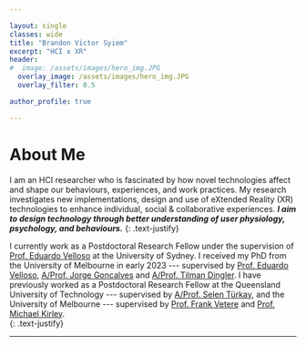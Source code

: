 ```yaml
---

layout: single
classes: wide
title: "Brandon Victor Syiem"
excerpt: "HCI x XR"
header:
#  image: /assets/images/hero_img.JPG
  overlay_image: /assets/images/hero_img.JPG
  overlay_filter: 0.5

author_profile: true

---
```


# About Me

I am an HCI researcher who is fascinated by how novel technologies affect and shape our behaviours, experiences, and work practices. My research investigates new implementations, design and use of eXtended Reality (XR) technologies to enhance individual, social & collaborative experiences. ***I aim to design technology through better understanding of user physiology, psychology, and behaviours.***
{: .text-justify}

I currently work  as a  Postdoctoral Research Fellow under the supervision of [Prof. Eduardo Velloso](https://www.eduardovelloso.com/) at the University of Sydney. I received my PhD from the University of Melbourne in early 2023 --- supervised by [Prof. Eduardo Velloso](https://www.eduardovelloso.com/), [A/Prof. Jorge Goncalves](https://www.jorgegoncalves.com/) and [A/Prof. Tilman Dingler](http://tilmanification.com/). I have previously worked as a Postdoctoral Research Fellow at the Queensland University of Technology --- supervised by [A/Prof. Selen Türkay](https://www.qut.edu.au/about/our-people/academic-profiles/selen.turkay), and the University of Melbourne --- supervised by [Prof. Frank Vetere](https://findanexpert.unimelb.edu.au/profile/6534-frank-vetere) and [Prof. Michael Kirley](https://findanexpert.unimelb.edu.au/profile/26129-michael-kirley).  
{: .text-justify}  

---
